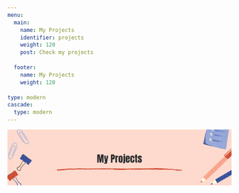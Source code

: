 ```yaml
---
menu:
  main:
    name: My Projects
    identifier: projects
    weight: 120
    post: Check my projects
  
  footer:
    name: My Projects
    weight: 120

type: modern
cascade:
  type: modern
---
```

![News](projects.png)





